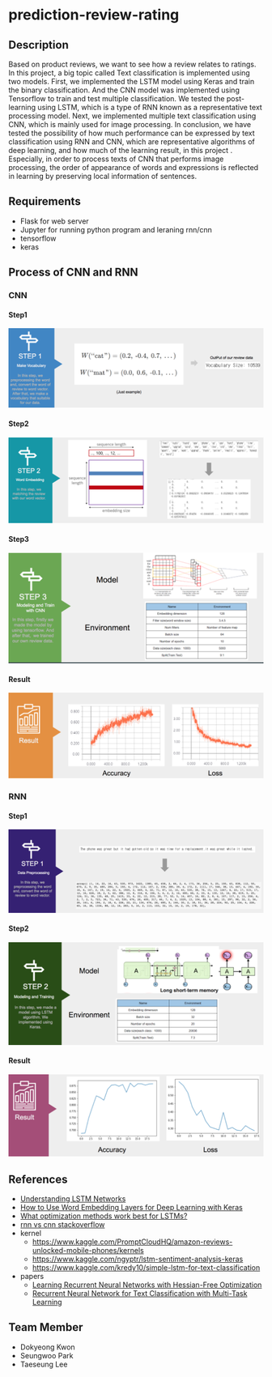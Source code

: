 # prediction-review-rating
## Description
Based on product reviews, we want to see how a review relates to ratings.
In this project, a big topic called Text classification is implemented using two models.
First, we implemented the LSTM model using Keras and train the binary classification. And the CNN model was implemented using Tensorflow to train and test multiple classification.
We tested the post-learning using LSTM, which is a type of RNN known as a representative text processing model.
Next, we implemented multiple text classification using CNN, which is mainly used for image processing. 
In conclusion, we have tested the possibility of how much performance can be expressed by text classification using RNN and CNN, which are representative algorithms of deep learning, and how much of the learning result, in this project .
Especially, in order to process texts of CNN that performs image processing, the order of appearance of words and expressions is reflected in learning by preserving local information of sentences.

## Requirements
* Flask for web server
* Jupyter for running python program and leraning rnn/cnn
* tensorflow
* keras

## Process of CNN and RNN
### CNN
#### Step1
![cnn_step1](images/cnn_step1.png)
#### Step2
![cnn_step2](images/cnn_step2.png)
#### Step3
![cnn_step3](images/cnn_step3.png)
#### Result
![cnn_result](images/cnn_result.png)

### RNN
#### Step1
![rnn_step1](images/rnn_step1.png)
#### Step2
![rnn_step2](images/rnn_step2.png)
#### Result
![rnn_result](images/rnn_result.png)

## References
- [Understanding LSTM Networks](http://colah.github.io/posts/2015-08-Understanding-LSTMs/)
- [How to Use Word Embedding Layers for Deep Learning with Keras](https://machinelearningmastery.com/use-word-embedding-layers-deep-learning-keras/)
- [What optimization methods work best for LSTMs?](https://www.reddit.com/r/MachineLearning/comments/3i6fp9/what_optimization_methods_work_best_for_lstms/)
- [rnn vs cnn stackoverflow](https://datascience.stackexchange.com/questions/11619/rnn-vs-cnn-at-a-high-level)
- kernel
  - https://www.kaggle.com/PromptCloudHQ/amazon-reviews-unlocked-mobile-phones/kernels
  - https://www.kaggle.com/ngyptr/lstm-sentiment-analysis-keras
  - https://www.kaggle.com/kredy10/simple-lstm-for-text-classification
- papers
  - [Learning Recurrent Neural Networks with Hessian-Free Optimization](http://www.icml-2011.org/papers/532_icmlpaper.pdf)
  - [Recurrent Neural Network for Text Classification with Multi-Task Learning](https://www.ijcai.org/Proceedings/16/Papers/408.pdf)

## Team Member
* Dokyeong Kwon
* Seungwoo Park
* Taeseung Lee
